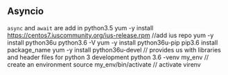 ## Asyncio
`async` and `await` are add in python3.5
yum -y install https://centos7.iuscommunity.org/ius-release.rpm  //add ius repo
yum -y install python36u
python3.6 -V
yum -y install python36u-pip
pip3.6 install package_name
yum -y install python36u-devel // provides us with libraries and header files for python 3 development
python 3.6 -venv my_env  // create an environment
source my_env/bin/activate // activate virenv
